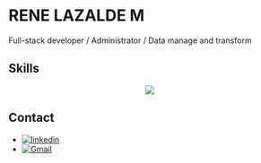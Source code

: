 # RENE LAZALDE M

Full-stack developer / Administrator / Data manage and transform


## Skills
<p align="center">
  <a href="https://skillicons.dev">
    <img src="https://skillicons.dev/icons?i=react,vite,vue,nuxtjs,docker,git,nodejs,express,nestjs,graphql,postman,py,php,js,ts,md,postgres,mysql,mongodb,sequelize,git,firebase,pinia,ai,bootstrap,vuetify,css,tailwind,html,netlify,vercel,npm," />
  </a>
</p>

## Contact


- [![linkedin](https://skillicons.dev/icons?i=linkedin&theme=light)](https://www.linkedin.com/in/rene-lazalde)
- [![Gmail](https://skillicons.dev/icons?i=gmail&theme=light)](rene.lazalde@gmail.com)
